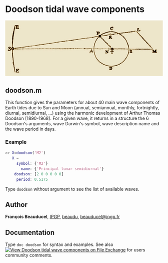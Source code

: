 # Doodson tidal wave components

![Newton's Sun-Moon-Earth 3-body problem](newton_3bodyproblem.jpg)

## doodson.m
This function gives the parameters for about 40 main wave components of Earth tides due to Sun and Moon (annual, semiannual, monthly, fortnightly, diurnal, semidiurnal, ...) using the harmonic development of Arthur Thomas Doodson [1890-1968]. For a given wave, it returns in a structure the 6 Doodson's arguments, wave Darwin's symbol, wave description name and the wave period in days.

### Example
```matlab
>> X=doodson('M2')
   X =
     symbol: {'M2'}
       name: {'Principal lunar semidiurnal'}
    doodson: [2 0 0 0 0 0]
     period: 0.5175
```
Type `doodson` without argument to see the list of available waves.

## Author
**François Beauducel**, [IPGP](www.ipgp.fr), [beaudu](https://github.com/beaudu), beauducel@ipgp.fr

## Documentation
Type `doc doodson` for syntax and examples. See also [![View Doodson tidal wave components on File Exchange](https://www.mathworks.com/matlabcentral/images/matlab-file-exchange.svg)](https://fr.mathworks.com/matlabcentral/fileexchange/46735-doodson-tidal-wave-components) for users community comments.
